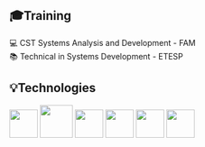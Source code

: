 <div>
  <h2>🎓Training </h2>
💻 CST Systems Analysis and Development - FAM <br>
📚 Technical in Systems Development - ETESP <br>
  <h2>💡Technologies </h2>
<div> 
  <img src=https://img.icons8.com/?size=100&id=90519&format=png&color=000000 width="50"/>
  <img src=https://img.icons8.com/?size=100&id=13679&format=png&color=000000 width="58"/>
  <img src=https://img.icons8.com/?size=100&id=scxsUnmdXhbU&format=png&color=228BE6 width="50"/>
  <img src=https://img.icons8.com/?size=100&id=108784&format=png&color=000000 width="50"/>
  <img src=https://img.icons8.com/?size=100&id=cdYUlRaag9G9&format=png&color=000000 width="50"/>
  <img src=https://img.icons8.com/?size=100&id=qGUfLiYi1bRN&format=png&color=000000 width="50"/>
</div>
